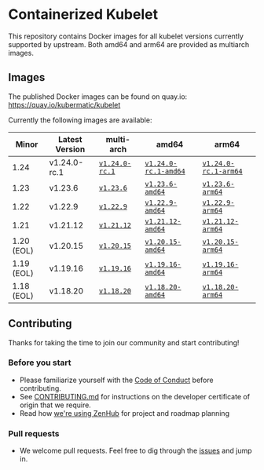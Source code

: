 # Containerized Kubelet

This repository contains Docker images for all kubelet versions currently supported by upstream.
Both amd64 and arm64 are provided as multiarch images.

## Images

The published Docker images can be found on quay.io: https://quay.io/kubermatic/kubelet

Currently the following images are available:

<!-- versions_start -->
| Minor | Latest Version | multi-arch | amd64 | arm64 |
| ----- | ------- | ---------- | ----- | ----- |
| 1.24 | v1.24.0-rc.1 | [`v1.24.0-rc.1`](https://quay.io/kubermatic/kubelet:v1.24.0-rc.1) | [`v1.24.0-rc.1-amd64`](https://quay.io/kubermatic/kubelet:v1.24.0-rc.1-amd64) | [`v1.24.0-rc.1-arm64`](https://quay.io/kubermatic/kubelet:v1.24.0-rc.1-arm64) |
| 1.23 | v1.23.6 | [`v1.23.6`](https://quay.io/kubermatic/kubelet:v1.23.6) | [`v1.23.6-amd64`](https://quay.io/kubermatic/kubelet:v1.23.6-amd64) | [`v1.23.6-arm64`](https://quay.io/kubermatic/kubelet:v1.23.6-arm64) |
| 1.22 | v1.22.9 | [`v1.22.9`](https://quay.io/kubermatic/kubelet:v1.22.9) | [`v1.22.9-amd64`](https://quay.io/kubermatic/kubelet:v1.22.9-amd64) | [`v1.22.9-arm64`](https://quay.io/kubermatic/kubelet:v1.22.9-arm64) |
| 1.21 | v1.21.12 | [`v1.21.12`](https://quay.io/kubermatic/kubelet:v1.21.12) | [`v1.21.12-amd64`](https://quay.io/kubermatic/kubelet:v1.21.12-amd64) | [`v1.21.12-arm64`](https://quay.io/kubermatic/kubelet:v1.21.12-arm64) |
| 1.20 (EOL) | v1.20.15 | [`v1.20.15`](https://quay.io/kubermatic/kubelet:v1.20.15) | [`v1.20.15-amd64`](https://quay.io/kubermatic/kubelet:v1.20.15-amd64) | [`v1.20.15-arm64`](https://quay.io/kubermatic/kubelet:v1.20.15-arm64) |
| 1.19 (EOL) | v1.19.16 | [`v1.19.16`](https://quay.io/kubermatic/kubelet:v1.19.16) | [`v1.19.16-amd64`](https://quay.io/kubermatic/kubelet:v1.19.16-amd64) | [`v1.19.16-arm64`](https://quay.io/kubermatic/kubelet:v1.19.16-arm64) |
| 1.18 (EOL) | v1.18.20 | [`v1.18.20`](https://quay.io/kubermatic/kubelet:v1.18.20) | [`v1.18.20-amd64`](https://quay.io/kubermatic/kubelet:v1.18.20-amd64) | [`v1.18.20-arm64`](https://quay.io/kubermatic/kubelet:v1.18.20-arm64) |


<!-- versions_end -->

## Contributing

Thanks for taking the time to join our community and start contributing!

### Before you start

* Please familiarize yourself with the [Code of Conduct][3] before contributing.
* See [CONTRIBUTING.md][2] for instructions on the developer certificate of origin that we require.
* Read how [we're using ZenHub][13] for project and roadmap planning

### Pull requests

* We welcome pull requests. Feel free to dig through the [issues][1] and jump in.

[1]: https://github.com/kubermatic/kubelet/issues
[2]: https://github.com/kubermatic/kubelet/blob/master/CONTRIBUTING.md
[3]: https://github.com/kubermatic/kubelet/blob/master/CODE_OF_CONDUCT.md

[11]: https://groups.google.com/forum/#!forum/kubermatic-dev
[12]: https://kubermatic.slack.com/messages/kubelet
[13]: https://github.com/kubermatic/kubelet/blob/master/Zenhub.md
[15]: http://slack.kubermatic.io/
